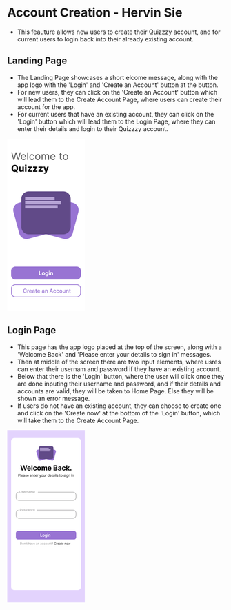 # Account Creation - Hervin Sie

- This feauture allows new users to create their Quizzzy account, and for current users to login back into their already existing account.

## Landing Page

- The Landing Page showcases a short elcome message, along with the app logo with the 'Login' and 'Create an Account' button at the button.
- For new users, they can click on the 'Create an Account' button which will lead them to the Create Account Page, where users can create their account for the app.
- For current users that have an existing account, they can click on the 'Login' button which will lead them to the Login Page, where they can enter their details and login to their Quizzzy account.
<img height="400" alt="image" src="https://github.com/Ethan-Chew/MAD24_P01_Team2/blob/main/images/Landing%20Page.png">

## Login Page

- This page has the app logo placed at the top of the screen, along with a 'Welcome Back' and 'Please enter your details to sign in' messages.
- Then at middle of the screen there are two input elements, where usres can enter their usernam and password if they have an existing account.
- Below that there is the 'Login' button, where the user will click once they are done inputing their username and password, and if their details and accounts are valid, they will be taken to Home Page. Else they will be shown an error message.
- If users do not have an existing account, they can choose to create one and click on the 'Create now' at the bottom of the 'Login' button, which will take them to the Create Account Page.
<img height="400" alt="image" src="https://github.com/Ethan-Chew/MAD24_P01_Team2/blob/main/images/Login%20Page.png">

